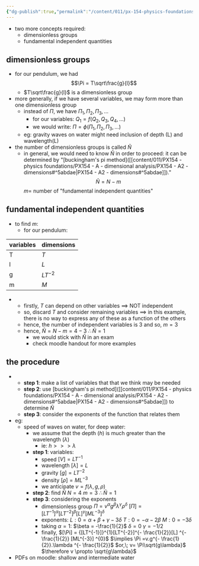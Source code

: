 ```yaml
---
{"dg-publish":true,"permalink":"/content/011/px-154-physics-foundations/px-154-a-dimensional-analysis/px-154-a3-applying-dimensional-analysis/","noteIcon":"1","created":"2024-11-25T10:50:32.000+00:00","updated":"2024-11-26T19:49:12.153+00:00"}
---
```


- two more concepts required:
	- dimensionless groups
	- fundamental independent quantities
## dimensionless groups
- for our pendulum, we had 
$$\Pi = T\sqrt\frac{g}{l}$$
	- $T\sqrt\frac{g}{l}$ is a dimensionless group
- more generally, if we have several variables, we may form more than one dimensionless group
	- instead of $\Pi$, we have $\Pi_1, \Pi_2, \Pi_3,...$
		- for our variables: $Q_1=f(Q_2,Q_3,Q_4,...)$
		- we would write: $\Pi =\phi(\Pi_1,\Pi_2,\Pi_3,...)$
	-  eg: gravity waves on water might need inclusion of depth (L) and wavelength(L)
- the number of dimensionless groups is called $\tilde N$
	- in general, we would need to know $\tilde N$ in order to proceed: it can be determined by "[buckingham's pi method]([[content/011/PX154 - physics foundations/PX154 - A - dimensional analysis/PX154 - A2 - dimensions#^5abdae\|PX154 - A2 - dimensions#^5abdae]])."
	$$\tilde N = N -m$$
			$m =$ number of "fundamental independent quantities"
## fundamental independent quantities
- to find $m$:
	- for our pendulum:

| variables | dimensions |
| --------- | ---------- |
| T         | $T$          |
| l         | $L$          |
| g         | $LT^{-2}$  |
| m         | $M$          |
- 
	-  firstly, $T$ can depend on other variables $\implies$ NOT independent
	- so, discard $T$ and consider remaining variables
		$\implies$ in this example, there is no way to express any of these as a function of the others
	- hence, the number of independent variables is $3$ and so, $m=3$
	- hence, $\tilde N = N-m = 4-3$
			 $\therefore \tilde N = 1$
		- we would stick with $\tilde N$ in an exam
		- check moodle handout for more examples
## the procedure
- 
	- **step 1**: make a list of variables that that we think may be needed
	- **step 2**: use [buckingham's pi method]([[content/011/PX154 - physics foundations/PX154 - A - dimensional analysis/PX154 - A2 - dimensions#^5abdae\|PX154 - A2 - dimensions#^5abdae]]) to determine $\tilde N$
	- **step 3**: consider the exponents of the function that relates them
- eg:
	- speed of waves on water, for deep water:
		- we assume that the depth ($h$) is much greater than the wavelength ($\lambda$)
			- ie: $h >>> \lambda$
		- **step 1**: variables:
			- speed $[V] =LT^{-1}$
			- wavelength $[\lambda] = L$
			- gravity $[g] =LT^{-2}$
			- density $[\rho]=ML^{-3}$
			- we anticipate $v=f(\lambda, g, \rho)$
		- **step 2**: find $\tilde N$
			 $N=4$
			 $m = 3$
			 $\therefore \tilde N = 1$
		- **step 3**: considering the exponents
			- dimensionless group 
				$\Pi = v^{\alpha}g^{\beta}\lambda ^{\gamma} \rho ^{\delta}$
				$[\Pi] = {[LT^{-1}]}^{\alpha}[LT^{-2}]^{\beta}[L] ^{\gamma} [ML^{-3}] ^{\delta}$
			- exponents: 
				$L: 0 = \alpha + \beta + \gamma - 3\delta$
				$T : 0 = -\alpha -2\beta$
				$M:0=-3\delta$
			- taking $\alpha=1$:
				$\beta = -\frac{1}{2}$
				$\delta = 0$
				$\gamma = -1/2$
			- finally,
				$[\Pi] = {[LT^{-1}]}^{1}[LT^{-2}]^{- \frac{1}{2}}[L] ^{- \frac{1}{2}} [ML^{-3}] ^{0}$
				$\implies \Pi =v.g^{- \frac{1}{2}}.\lambda ^{- \frac{1}{2}}$
				$or,\; v= \Pi\sqrt{g\lambda}$
				$\therefore v \propto \sqrt{g\lambda}$
- PDFs on moodle: shallow and intermediate water


 
